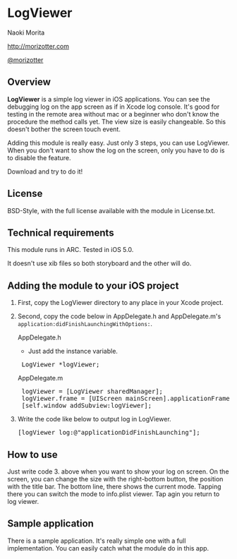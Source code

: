 # LogViewer

Naoki Morita

http://morizotter.com

[@morizotter](http://twitter.com/morizotter)

## Overview

**LogViewer** is a simple log viewer in iOS applications. You can see the debugging log on the app screen as if in Xcode log console. It's good for testing in the remote area without mac or a beginner who don't know the procedure the method calls yet. The view size is easily changeable. So this doesn't bother the screen touch event.

Adding this module is really easy. Just only 3 steps, you can use LogViewer. When you don't want to show the log on the screen, only you have to do is to disable the feature.



Download and try to do it!

## License

BSD-Style, with the full license available with the module in License.txt.

## Technical requirements

This module runs in ARC. Tested in iOS 5.0. 

It doesn't use xib files so both storyboard and the other will do.


## Adding the module to your iOS project

1. First, copy the LogViewer directory to any place in your Xcode project.
2. Second, copy the code below in AppDelegate.h and AppDelegate.m's `application:didFinishLaunchingWithOptions:`.

	AppDelegate.h
	* Just add the instance variable.
	
	<pre>
	LogViewer *logViewer;</pre>

	AppDelegate.m
	<pre>
	logViewer = [LogViewer sharedManager];
    logViewer.frame = [UIScreen mainScreen].applicationFrame;
    [self.window addSubview:logViewer];</pre>

3. Write the code like below to output log in LogViewer.

	<pre>[logViewer log:@"applicationDidFinishLaunching"];</pre>


## How to use

Just write code 3. above when you want to show your log on screen. On the screen, you can change the size with the right-bottom button, the position with the title bar. The bottom line, there shows the current mode. Tapping there you can switch the mode to info.plist viewer. Tap agin you return to log viewer.

## Sample application

There is a sample application. It's really simple one with a full implementation. You can easily catch what the module do in this app.